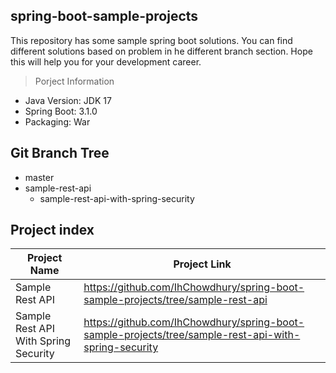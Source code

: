 ## spring-boot-sample-projects
This repository has some sample spring boot solutions. You can find different solutions based on problem in he different branch section. Hope this will help you for your development career.

> Porject Information
- Java Version: JDK 17
- Spring Boot: 3.1.0
- Packaging: War

## Git Branch Tree
- master
- sample-rest-api
  - sample-rest-api-with-spring-security

## Project index
|Project Name| Project Link |
|--|--|
| Sample Rest API | https://github.com/IhChowdhury/spring-boot-sample-projects/tree/sample-rest-api |
| Sample Rest API With Spring Security | https://github.com/IhChowdhury/spring-boot-sample-projects/tree/sample-rest-api-with-spring-security |
